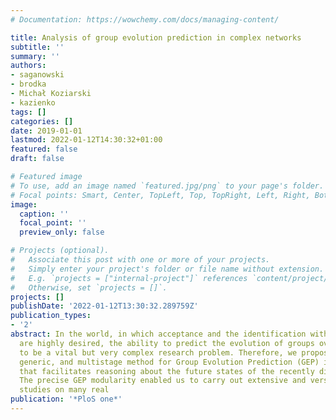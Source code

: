 ```yaml
---
# Documentation: https://wowchemy.com/docs/managing-content/

title: Analysis of group evolution prediction in complex networks
subtitle: ''
summary: ''
authors:
- saganowski
- brodka
- Michał Koziarski
- kazienko
tags: []
categories: []
date: 2019-01-01
lastmod: 2022-01-12T14:30:32+01:00
featured: false
draft: false

# Featured image
# To use, add an image named `featured.jpg/png` to your page's folder.
# Focal points: Smart, Center, TopLeft, Top, TopRight, Left, Right, BottomLeft, Bottom, BottomRight.
image:
  caption: ''
  focal_point: ''
  preview_only: false

# Projects (optional).
#   Associate this post with one or more of your projects.
#   Simply enter your project's folder or file name without extension.
#   E.g. `projects = ["internal-project"]` references `content/project/deep-learning/index.md`.
#   Otherwise, set `projects = []`.
projects: []
publishDate: '2022-01-12T13:30:32.289759Z'
publication_types:
- '2'
abstract: In the world, in which acceptance and the identification with social communities
  are highly desired, the ability to predict the evolution of groups over time appears
  to be a vital but very complex research problem. Therefore, we propose a new, adaptable,
  generic, and multistage method for Group Evolution Prediction (GEP) in complex networks,
  that facilitates reasoning about the future states of the recently discovered groups.
  The precise GEP modularity enabled us to carry out extensive and versatile empirical
  studies on many real
publication: '*PloS one*'
---
```

